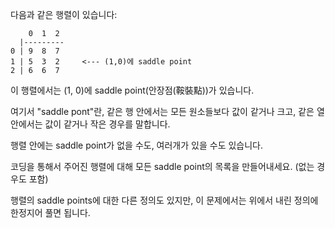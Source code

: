 다음과 같은 행렬이 있습니다:

```plain
    0  1  2
  |---------
0 | 9  8  7
1 | 5  3  2     <--- (1,0)에 saddle point
2 | 6  6  7
```

이 행렬에서는 (1, 0)에 saddle point(안장점(鞍裝點))가 있습니다. 

여기서 "saddle pont"란, 같은 행 안에서는 모든 원소들보다 값이 같거나 크고, 같은 열 안에서는 값이 같거나 작은 경우를 말합니다.

행렬 안에는 saddle point가 없을 수도, 여러개가 있을 수도 있습니다.

코딩을 통해서 주어진 행렬에 대해 모든 saddle point의 목록을 만들어내세요. (없는 경우도 포함)


행렬의 saddle points에 대한 다른 정의도 있지만, 이 문제에서는 위에서 내린 정의에 한정지어 풀면 됩니다.

